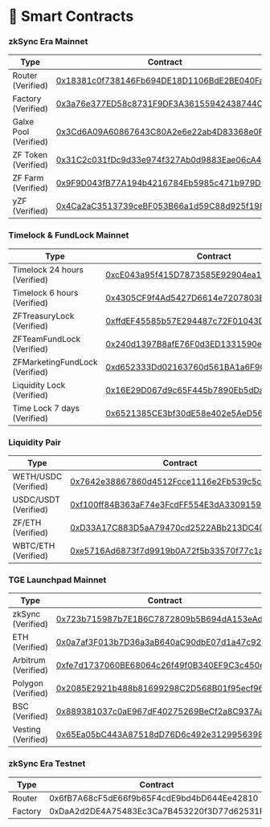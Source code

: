 # 🐧 Smart Contracts

### zkSync Era Mainnet

<table><thead><tr><th width="240">Type</th><th>Contract</th></tr></thead><tbody><tr><td>Router (Verified)</td><td><a href="https://explorer.zksync.io/address/0x18381c0f738146Fb694DE18D1106BdE2BE040Fa4#contract">0x18381c0f738146Fb694DE18D1106BdE2BE040Fa4</a></td></tr><tr><td>Factory (Verified)</td><td><a href="https://explorer.zksync.io/address/0x3a76e377ED58c8731F9DF3A36155942438744Ce3#contract">0x3a76e377ED58c8731F9DF3A36155942438744Ce3</a></td></tr><tr><td>Galxe Pool (Verified)</td><td><a href="https://explorer.zksync.io/address/0x3Cd6A09A60867643C80A2e6e22ab4D83368e0F89#contract">0x3Cd6A09A60867643C80A2e6e22ab4D83368e0F89</a></td></tr><tr><td>ZF Token (Verified)</td><td><a href="https://explorer.zksync.io/address/0x31C2c031fDc9d33e974f327Ab0d9883Eae06cA4A#contract">0x31C2c031fDc9d33e974f327Ab0d9883Eae06cA4A</a></td></tr><tr><td>ZF Farm (Verified)</td><td><a href="https://explorer.zksync.io/address/0x9F9D043fB77A194b4216784Eb5985c471b979D67#contract">0x9F9D043fB77A194b4216784Eb5985c471b979D67</a></td></tr><tr><td>yZF (Verified)</td><td><a href="https://explorer.zksync.io/address/0x4Ca2aC3513739ceBF053B66a1d59C88d925f1987">0x4Ca2aC3513739ceBF053B66a1d59C88d925f1987</a></td></tr></tbody></table>

### Timelock & FundLock Mainnet

<table><thead><tr><th width="240">Type</th><th>Contract</th></tr></thead><tbody><tr><td>Timelock 24 hours (Verified)</td><td><a href="https://explorer.zksync.io/address/0xcE043a95f415D7873585E92904ea11955Ba38fE5#contract">0xcE043a95f415D7873585E92904ea11955Ba38fE5</a></td></tr><tr><td>Timelock 6 hours (Verified)</td><td><a href="https://explorer.zksync.io/address/0x4305CF9f4Ad5427D6614e7207803E2426497917A#contract">0x4305CF9f4Ad5427D6614e7207803E2426497917A</a></td></tr><tr><td>ZFTreasuryLock (Verified)</td><td><a href="https://explorer.zksync.io/address/0xffdEF45585b57E294487c72F01043D5dee3F069f#contract">0xffdEF45585b57E294487c72F01043D5dee3F069f</a></td></tr><tr><td>ZFTeamFundLock (Verified)</td><td><a href="https://explorer.zksync.io/address/0x240d1397B8afE76F0d3ED1331590eEbB1e23eF5a">0x240d1397B8afE76F0d3ED1331590eEbB1e23eF5a</a></td></tr><tr><td>ZFMarketingFundLock (Verified)</td><td><a href="https://explorer.zksync.io/address/0xd652333Dd02163760d561BA1a6F9083eE9A401A4#transactions">0xd652333Dd02163760d561BA1a6F9083eE9A401A4</a></td></tr><tr><td>Liquidity Lock (Verified)</td><td><a href="https://explorer.zksync.io/address/0x16E29D067d9c65F445b7890Eb5dDae950C660d23">0x16E29D067d9c65F445b7890Eb5dDae950C660d23</a></td></tr><tr><td>Time Lock 7 days (Verified)</td><td><a href="https://explorer.zksync.io/address/0x6521385CE3bf30dE58e402e5AeD567b436736a75">0x6521385CE3bf30dE58e402e5AeD567b436736a75</a></td></tr></tbody></table>

### Liquidity Pair

<table><thead><tr><th width="240">Type</th><th>Contract</th></tr></thead><tbody><tr><td>WETH/USDC (Verified)</td><td><a href="https://explorer.zksync.io/address/0x7642e38867860d4512Fcce1116e2Fb539c5cdd21#contract">0x7642e38867860d4512Fcce1116e2Fb539c5cdd21</a></td></tr><tr><td>USDC/USDT (Verified)</td><td><a href="https://explorer.zksync.io/address/0xf100ff84B363aF74e3FcdFF554E3dA3309159458#transactions">0xf100ff84B363aF74e3FcdFF554E3dA3309159458</a></td></tr><tr><td>ZF/ETH (Verified)</td><td><a href="https://explorer.zksync.io/address/0xD33A17C883D5aA79470cd2522ABb213DC4017E01#transactions">0xD33A17C883D5aA79470cd2522ABb213DC4017E01</a></td></tr><tr><td>WBTC/ETH (Verified)</td><td><a href="https://explorer.zksync.io/address/0xe5716Ad6873f7d9919b0A72f5b33570f77c1a615">0xe5716Ad6873f7d9919b0A72f5b33570f77c1a615</a></td></tr></tbody></table>

### TGE Launchpad Mainnet

<table><thead><tr><th width="240">Type</th><th>Contract</th></tr></thead><tbody><tr><td>zkSync (Verified)</td><td><a href="https://explorer.zksync.io/address/0x723b715987b7E1B6C7872809b5B694dA153eAdD6#contract">0x723b715987b7E1B6C7872809b5B694dA153eAdD6</a></td></tr><tr><td>ETH (Verified)</td><td><a href="https://etherscan.io/address/0x0a7af3F013b7D36a3aB640aC90dbE07d1a47c926#code">0x0a7af3F013b7D36a3aB640aC90dbE07d1a47c926</a></td></tr><tr><td>Arbitrum (Verified)</td><td><a href="https://arbiscan.io/address/0xfe7d1737060BE68064c26f49f0B340EF9C3c450e#code">0xfe7d1737060BE68064c26f49f0B340EF9C3c450e</a></td></tr><tr><td>Polygon (Verified)</td><td><a href="https://polygonscan.com/address/0x2085E2921b488b81699298C2D568B01f95ecf961#code">0x2085E2921b488b81699298C2D568B01f95ecf961</a></td></tr><tr><td>BSC (Verified)</td><td><a href="https://bscscan.com/address/0x889381037c0aE967dF40275269BeCf2a8C937Aa1#code">0x889381037c0aE967dF40275269BeCf2a8C937Aa1</a></td></tr><tr><td>Vesting (Verified)</td><td><a href="https://explorer.zksync.io/address/0x65Ea05bC443A87518dD76D6c492e31299563987b#contract">0x65Ea05bC443A87518dD76D6c492e31299563987b</a></td></tr></tbody></table>

### zkSync Era Testnet

<table><thead><tr><th width="240">Type</th><th>Contract</th></tr></thead><tbody><tr><td>Router </td><td>0x6fB7A68cF5dE66f9b65F4cdE9bd4bD644Ee42810</td></tr><tr><td>Factory </td><td>0xDaA2d2DE4A75483Ec3Ca7B453220f3D77d62531F</td></tr></tbody></table>

